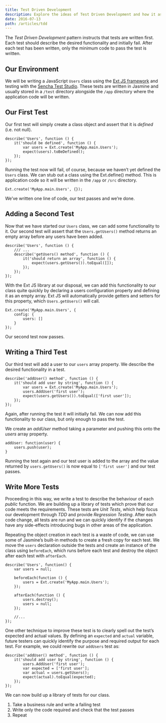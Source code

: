 ```yaml
---
title: Test Driven Development
description: Explore the ideas of Test Driven Development and how it assists testing and code coverage
date: 2016-07-13
path: /articles/tdd
---
```


The *Test Driven Development* pattern instructs that tests are written first. Each test should describe the desired functionality and initially fail. After each test has been written, only the minimum code to pass the test is written.

## Our Environment

We will be writing a JavaScript `Users` class using the [Ext JS framework](https://www.sencha.com/products/extjs) and testing with the [Sencha Test Studio](https://www.sencha.com/products/test). These tests are written in Jasmine and usually stored in a `/test` directory alongside the `/app` directory where the application code will be written.

## Our First Test

Our first test will simply create a class object and assert that it is *defined* (i.e. not null). 

	describe('Users', function () {
		it('should be defined', function () {
			var users = Ext.create('MyApp.main.Users');
			expect(users).toBeDefined();
		});
	});

Running the test now will fail, of course, because we haven’t yet defined the `Users` class. We can stub out a class using the Ext.define() method. This is application code so it will be written in the `/app` or `/src` directory.

	Ext.create('MyApp.main.Users', {});

We’ve written one line of code, our test passes and we’re done.

## Adding a Second Test

Now that we have started our `Users` class, we can add some functionality to it. Our second test will assert that the `Users.getUsers()` method returns an empty array before any users have been added.

	describe('Users', function () {
		/// ...
		describe('getUsers() method', function () {
			it('should return an array', function () {
				expect(users.getUsers()).toEqual([]);
			});
		});
	});

With the Ext JS library at our disposal, we can add this functionality to our class quite quickly by declaring a users configuration property and defining it as an empty array. Ext JS will automatically provide getters and setters for this property, which `Users.getUsers()` will call.

	Ext.create('MyApp.main.Users', {
		config: {
			users: []
		}
	});

Our second test now passes.

## Writing a Third Test

Our third test will add a user to our `users` array property. We describe the desired functionality in a test.

	describe('addUser() method', function () {
		it('should add user by string', function () {
			var users = Ext.create('MyApp.main.Users');
			users.AddUser('first user');
			expect(users.getUsers()).toEqual(['first user']);
		});
	});

Again, after running the test it will initially fail. We can now add this functionality to our class, but only enough to pass the test.

We create an *addUser* method taking a parameter and pushing this onto the *users* array property.

	addUser: function(user) {
		users.push(user);
	}

Running the test again and our test user is added to the array and the value returned by `users.getUsers()` is now equal to `['first user']` and our test passes.

## Write More Tests

Proceeding in this way, we write a test to describe the behaviour of each *public* function. We are building up a library of tests which prove that our code meets the requirements. These tests are *Unit Tests*, which help focus our development through *TDD* and provide *Regression Testing*. After each code change, all tests are run and we can quickly identify if the changes have any side-effects introducing bugs in other areas of the application.
 
Repeating the object creation in each test is a waste of code, we can use some of Jasmine’s built-in methods to create a fresh copy for each test. We move the `users` declaration outside the tests and create an instance of the class using `beforeEach`, which runs before each test and destroy the object after each test with `afterEach`.

	describe('Users', function() {
		var users = null;

		beforeEach(function () {
			users = Ext.create('MyApp.main.Users');
		});

		afterEach(function () {
			users.destroy();
			users = null;
		});

		//...
	});

One other technique to improve these test is to clearly spell out the test’s expected and actual values. By defining an `expected` and `actual` variable, future testers can quickly identify the purpose and required output for each test. For example, we could rewrite our `addUsers` test as:

	describe('addUser() method', function () {
		it('should add user by string', function () {
			users.AddUser('first user');
			var expected = ['first user'];
			var actual = users.getUsers();
			expect(actual).toEqual(expected);
		});
	});
	
We can now build up a library of tests for our class.

1. Take a business rule and write a failing test
2. Write only the code required and check that the test passes
3. Repeat
